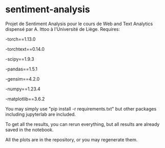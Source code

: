 # sentiment-analysis
Projet de Sentiment Analysis pour le cours de Web and Text Analytics dispensé par A. Ittoo à l'Université de Liège. 
Requires:

-torch==1.13.0

-torchtext==0.14.0

-scipy==1.9.3

-pandas==1.5.1

-gensim==4.2.0

-numpy==1.23.4

-matplotlib==3.6.2

You may simply use "pip install -r requirements.txt" but other packages including jupyterlab are included.

To get all the results, you can rerun everything, but all results are already saved in the notebook.

All the plots are in the repository, or you may regenerate them.

